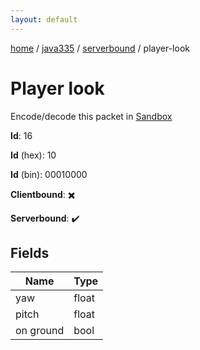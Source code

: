 ```yaml
---
layout: default
---
```


[home](/)  /  [java335](/protocol/java335)  /  [serverbound](/protocol/java335/serverbound)  /  player-look

# Player look

Encode/decode this packet in [Sandbox](../../../sandbox/java335#Serverbound.PlayerLook)

**Id**: 16

**Id** (hex): 10

**Id** (bin): 00010000

**Clientbound**: ✖️

**Serverbound**: ✔️

## Fields

Name | Type
---|---
yaw | float
pitch | float
on ground | bool
